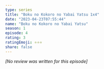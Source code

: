 ```yaml
---
type: series
title: "Boku no Kokoro no Yabai Yatsu 1x4"
date: "2023-04-23T07:55:44"
name: "Boku no Kokoro no Yabai Yatsu"
season: 1
episode: 4
rating: 3
ratingEmoji: ⭐️⭐️⭐️
share: false
---
```


*[No review was written for this episode]*
